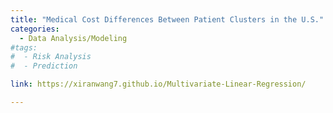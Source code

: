 ```yaml
---
title: "Medical Cost Differences Between Patient Clusters in the U.S."
categories:
  - Data Analysis/Modeling
#tags:
#  - Risk Analysis
#  - Prediction

link: https://xiranwang7.github.io/Multivariate-Linear-Regression/

---
```

